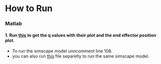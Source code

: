 # How to Run
### Matlab
#### 1. Run [this](/Team10_Milestone04/Simulink/ALL_OF_THE_SIMULATION.m) to get the q values with their plot and the end effector position plot.
- To run the simscape model unncomment line 108.
- you can also run [this](/Team10_Milestone04/Simulink/RoboticArm1.slx) file separetly to run the same simscape model.